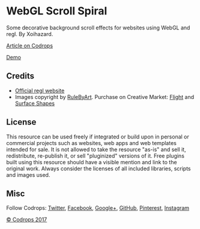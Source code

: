 # WebGL Scroll Spiral

Some decorative background scroll effects for websites using WebGL and regl. By Xoihazard.

[Article on Codrops](https://tympanus.net/codrops/?p=30761)

[Demo](https://tympanus.net/Development/ScrollSpiral/)

## Credits

- [Official regl website](http://regl.party)
- Images copyright by [RuleByArt](https://creativemarket.com/RuleByArt?u=codrops). Purchase on Creative Market: [Flight](https://creativemarket.com/RuleByArt/468537-Flight?u=codrops) and [Surface Shapes](https://creativemarket.com/RuleByArt/32279-Surface-Shapes?u=codrops) 

## License
This resource can be used freely if integrated or build upon in personal or commercial projects such as websites, web apps and web templates intended for sale. It is not allowed to take the resource "as-is" and sell it, redistribute, re-publish it, or sell "pluginized" versions of it. Free plugins built using this resource should have a visible mention and link to the original work. Always consider the licenses of all included libraries, scripts and images used.

## Misc

Follow Codrops: [Twitter](http://www.twitter.com/codrops), [Facebook](http://www.facebook.com/codrops), [Google+](https://plus.google.com/101095823814290637419), [GitHub](https://github.com/codrops), [Pinterest](http://www.pinterest.com/codrops/), [Instagram](https://www.instagram.com/codropsss/)

[© Codrops 2017](http://www.codrops.com)





